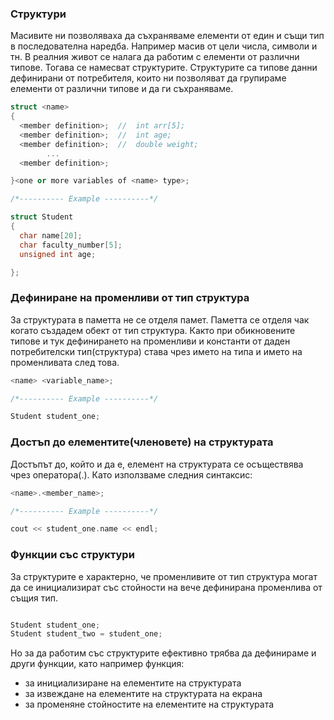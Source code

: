 ### Структури
Mасивитe ни позволяваха да съхраняваме елементи от един и същи тип в последователна наредба. Например масив от цели числа, символи и тн. В реалния живот се налага да работим с елементи от различни типове. Тогава се намесват структурите. Структурите са типове данни дефинирани от потребителя, които ни позволяват да групираме елементи от различни типове и да ги съхраняваме.

```c++
struct <name>
{
  <member definition>;  //  int arr[5];
  <member definition>;  //  int age;
  <member definition>;  //  double weight;
        ...
  <member definition>;

}<one or more variables of <name> type>;

/*---------- Example ----------*/

struct Student
{
  char name[20];
  char faculty_number[5];
  unsigned int age;

};

```

### Дефиниране на променливи от тип структура
За структурата в паметта не се отделя памет. Паметта се отделя чак когато създадем обект от тип структура. Както при обикновените типове и тук дефинирането на променливи и константи от даден потребителски тип(структура) става чрез името на типа и името на променливата след това.

```c++
<name> <variable_name>;

/*---------- Example ----------*/

Student student_one;

```

### Достъп до елементите(членовете) на структурата
Достъпът до, който и да е, елемент на структурата се осъществява чрез оператора(.). Като използваме следния синтаксис:

```c++
<name>.<member_name>;

/*---------- Example ----------*/

cout << student_one.name << endl;
```

### Функции със структури
За структурите е характерно, че променливите от тип структура могат да се инициализират със стойности на вече дефинирана променлива от същия тип.

```c++

Student student_one;
Student student_two = student_one;

```
Но за да работим със структурите ефективно трябва да дефинираме и други функции, като например функция:
* за инициализиране на елементите на структурата
* за извеждане на елементите на структурата на екрана
* за променяне стойностите на елементите на структурата

<br>